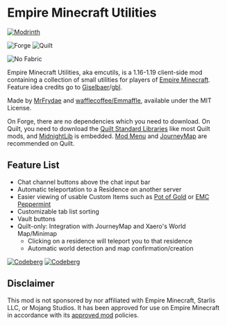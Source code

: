 <!-- modrinth_exclude.start -->
# Empire Minecraft Utilities
[![Modrinth](https://raw.githubusercontent.com/intergrav/devins-badges/main/badges/modrinth_64h.png)](https://modrinth.com/mod/emcutils)
<!-- modrinth_exclude.end -->

![Forge](https://raw.githubusercontent.com/intergrav/devins-badges/main/badges/forge_64h.png) ![Quilt](https://raw.githubusercontent.com/intergrav/devins-badges/main/badges/quilt_64h.png)

![No Fabric](https://raw.githubusercontent.com/intergrav/devins-badges/main/badges/no-fabric_64h.png)

Empire Minecraft Utilities, aka emcutils, is a 1.16-1.19 client-side mod containing a collection of small utilities for players of [Empire Minecraft](https://ref.emc.gs/wafflecoffee).
Feature idea credits go to [Giselbaer](https://u.emc.gs/Giselbaer)/[gbl](https://github.com/gbl).

Made by [MrFrydae](https://u.emc.gs/GreenMeanie) and [wafflecoffee/Emmaffle](https://u.emc.gs/wafflecoffee), available under the MIT License.

On Forge, there are no dependencies which you need to download. On Quilt, you need to download the [Quilt Standard Libraries](https://modrinth.com/mod/qsl) like most Quilt mods, and [MidnightLib](https://modrinth.com/mod/midnightlib) is embedded. [Mod Menu](https://modrinth.com/mod/modmenu) and [JourneyMap](https://modrinth.com/mod/journeymap) are recommended on Quilt.

## Feature List

* Chat channel buttons above the chat input bar
* Automatic teleportation to a Residence on another server
* Easier viewing of usable Custom Items such as [Pot of Gold](https://wiki.emc.gs/pot-of-gold) or [EMC Peppermint](https://wiki.emc.gs/emc-peppermint)
* Customizable tab list sorting
* Vault buttons
* Quilt-only: Integration with JourneyMap and Xaero's World Map/Minimap
	* Clicking on a residence will teleport you to that residence
	* Automatic world detection and map confirmation/creation

[![Codeberg](https://raw.githubusercontent.com/intergrav/devins-badges/main/badges/codeberg-repository_64h.png)](https://codeberg.org/emmods/emcutils)
[![Codeberg](https://raw.githubusercontent.com/intergrav/devins-badges/main/badges/github-repository_64h.png)](https://github.com/emmods/emcutils)

## Disclaimer

This mod is not sponsored by nor affiliated with Empire Minecraft, Starlis LLC, or Mojang Studios. It has been approved for use on Empire Minecraft in accordance with its [approved mod](https://mods.emc.gs) policies.
